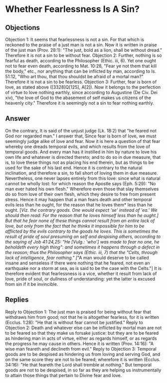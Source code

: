 # Whether Fearlessness Is A Sin?
## Objections
Objection 1: It seems that fearlessness is not a sin. For that which is reckoned to the praise of a just man is not a sin. Now it is written in praise of the just man (Prov. 28:1): "The just, bold as a lion, shall be without dread." Therefore it is not a sin to be without fear.
Objection 2: Further, nothing is so fearful as death, according to the Philosopher (Ethic. iii, 6). Yet one ought not to fear even death, according to Mat. 10:28, "Fear ye not them that kill the body," etc., nor anything that can be inflicted by man, according to Is. 51:12, "Who art thou, that thou shouldst be afraid of a mortal man?" Therefore it is not a sin to be fearless.
Objection 3: Further, fear is born of love, as stated above ([3328]Q[125], A[2]). Now it belongs to the perfection of virtue to love nothing earthly, since according to Augustine (De Civ. Dei xiv), "the love of God to the abasement of self makes us citizens of the heavenly city." Therefore it is seemingly not a sin to fear nothing earthly.
## Answer
On the contrary, It is said of the unjust judge (Lk. 18:2) that "he feared not God nor regarded man."
I answer that, Since fear is born of love, we must seemingly judge alike of love and fear. Now it is here a question of that fear whereby one dreads temporal evils, and which results from the love of temporal goods. And every man has it instilled in him by nature to love his own life and whatever is directed thereto; and to do so in due measure, that is, to love these things not as placing his end therein, but as things to be used for the sake of his last end. Hence it is contrary to the natural inclination, and therefore a sin, to fall short of loving them in due measure. Nevertheless, one never lapses entirely from this love: since what is natural cannot be wholly lost: for which reason the Apostle says (Eph. 5:29): "No man ever hated his own flesh." Wherefore even those that slay themselves do so from love of their own flesh, which they desire to free from present stress. Hence it may happen that a man fears death and other temporal evils less than he ought, for the reason that he loves them* less than he ought. [*Viz. the contrary goods. One would expect 'se' instead of 'ea.' We should then read: For the reason that he loves himself less than he ought.] But that he fear none of these things cannot result from an entire lack of love, but only from the fact that he thinks it impossible for him to be afflicted by the evils contrary to the goods he loves. This is sometimes the result of pride of soul presuming on self and despising others, according to the saying of Job 41:24,25: "He [Vulg.: 'who'] was made to fear no one, he beholdeth every high thing": and sometimes it happens through a defect in the reason; thus the Philosopher says (Ethic. iii, 7) that the "Celts, through lack of intelligence, fear nothing." [*"A man would deserve to be called insane and senseless if there were nothing that he feared, not even an earthquake nor a storm at sea, as is said to be the case with the Celts."] It is therefore evident that fearlessness is a vice, whether it result from lack of love, pride of soul, or dullness of understanding: yet the latter is excused from sin if it be invincible.
## Replies
Reply to Objection 1: The just man is praised for being without fear that withdraws him from good; not that he is altogether fearless, for it is written (Ecclus. 1:28): "He that is without fear cannot be justified."
Reply to Objection 2: Death and whatever else can be inflicted by mortal man are not to be feared so that they make us forsake justice: but they are to be feared as hindering man in acts of virtue, either as regards himself, or as regards the progress he may cause in others. Hence it is written (Prov. 14:16): "A wise man feareth and declineth from evil."
Reply to Objection 3: Temporal goods are to be despised as hindering us from loving and serving God, and on the same score they are not to be feared; wherefore it is written (Ecclus. 34:16): "He that feareth the Lord shall tremble at nothing." But temporal goods are not to be despised, in so far as they are helping us instrumentally to attain those things that pertain to Divine fear and love.